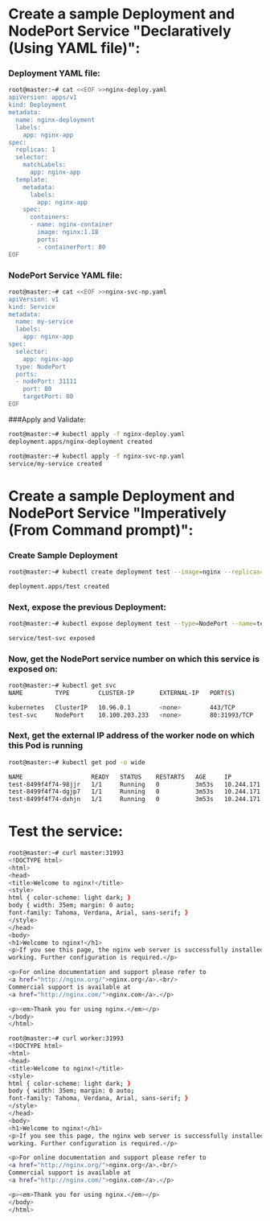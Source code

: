 

# Create a sample Deployment and NodePort Service "Declaratively (Using YAML file)":

### Deployment YAML file:
```bash
root@master:~# cat <<EOF >>nginx-deploy.yaml
apiVersion: apps/v1
kind: Deployment
metadata:
  name: nginx-deployment
  labels:
    app: nginx-app
spec:
  replicas: 1
  selector:
    matchLabels:
      app: nginx-app
  template:
    metadata:
      labels:
        app: nginx-app
    spec:
      containers:
      - name: nginx-container
        image: nginx:1.18
        ports:
        - containerPort: 80
EOF
```





### NodePort Service YAML file:
```bash
root@master:~# cat <<EOF >>nginx-svc-np.yaml
apiVersion: v1
kind: Service	
metadata:
  name: my-service
  labels:
    app: nginx-app
spec:
  selector:
    app: nginx-app
  type: NodePort
  ports:
  - nodePort: 31111
    port: 80
    targetPort: 80
EOF
```





###Apply and Validate:

```bash
root@master:~# kubectl apply -f nginx-deploy.yaml 
deployment.apps/nginx-deployment created

root@master:~# kubectl apply -f nginx-svc-np.yaml 
service/my-service created
```


#

# Create a sample Deployment and NodePort Service "Imperatively (From Command prompt)":

### Create Sample Deployment
```bash
root@master:~# kubectl create deployment test --image=nginx --replicas=3

deployment.apps/test created
```





### Next, expose the previous Deployment:
```bash
root@master:~# kubectl expose deployment test --type=NodePort --name=test-svc --port=80

service/test-svc exposed
```





### Now, get the NodePort service number on which this service is exposed on:
```bash
root@master:~# kubectl get svc
NAME         TYPE        CLUSTER-IP       EXTERNAL-IP   PORT(S)        AGE

kubernetes   ClusterIP   10.96.0.1        <none>        443/TCP        10d
test-svc     NodePort    10.100.203.233   <none>        80:31993/TCP   3m8s
```





### Next, get the external IP address of the worker node on which this Pod is running
```bash
root@master:~# kubectl get pod -o wide

NAME                   READY   STATUS    RESTARTS   AGE     IP              NODE     NOMINATED NODE   READINESS GATES
test-8499f4f74-98jjr   1/1     Running   0          3m53s   10.244.171.93   worker   <none>           <none>
test-8499f4f74-dgjp7   1/1     Running   0          3m53s   10.244.171.97   worker   <none>           <none>
test-8499f4f74-dxhjn   1/1     Running   0          3m53s   10.244.171.95   worker   <none>           <none>
```









# Test the service:
```bash
root@master:~# curl master:31993
<!DOCTYPE html>
<html>
<head>
<title>Welcome to nginx!</title>
<style>
html { color-scheme: light dark; }
body { width: 35em; margin: 0 auto;
font-family: Tahoma, Verdana, Arial, sans-serif; }
</style>
</head>
<body>
<h1>Welcome to nginx!</h1>
<p>If you see this page, the nginx web server is successfully installed and
working. Further configuration is required.</p>

<p>For online documentation and support please refer to
<a href="http://nginx.org/">nginx.org</a>.<br/>
Commercial support is available at
<a href="http://nginx.com/">nginx.com</a>.</p>

<p><em>Thank you for using nginx.</em></p>
</body>
</html>
```




```bash
root@master:~# curl worker:31993
<!DOCTYPE html>
<html>
<head>
<title>Welcome to nginx!</title>
<style>
html { color-scheme: light dark; }
body { width: 35em; margin: 0 auto;
font-family: Tahoma, Verdana, Arial, sans-serif; }
</style>
</head>
<body>
<h1>Welcome to nginx!</h1>
<p>If you see this page, the nginx web server is successfully installed and
working. Further configuration is required.</p>

<p>For online documentation and support please refer to
<a href="http://nginx.org/">nginx.org</a>.<br/>
Commercial support is available at
<a href="http://nginx.com/">nginx.com</a>.</p>

<p><em>Thank you for using nginx.</em></p>
</body>
</html>
```
